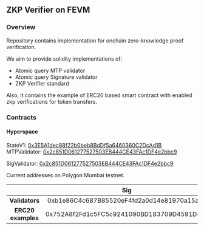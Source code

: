 ## ZKP Verifier on FEVM

### Overview

Repository contains implementation for onchain zero-knowledge proof verification.

We aim to provide solidity implementations of:

- Atomic query MTP validator
- Atomic query Signature validator
- ZKP Verifier standard

Also, it contains the example of ERC20 based smart contract with enabled zkp verifications for token transfers.

### Contracts

#### Hyperspace
StateV1: [0x3E5A1dec88f22b0beb8BdDf5a6460360C2DcAd1B](https://fvm.starboard.ventures/contracts/0x3E5A1dec88f22b0beb8BdDf5a6460360C2DcAd1B)
MTPValidator: [0x2c851D061277527503EB444CE43FAc1DF4e2bbc9](https://explorer.glif.io/address/0x2c851D061277527503EB444CE43FAc1DF4e2bbc9/?network=hyperspacenet)

SigValidator: [0x2c851D061277527503EB444CE43FAc1DF4e2bbc9](https://explorer.glif.io/address/0x2c851D061277527503EB444CE43FAc1DF4e2bbc9/?network=hyperspacenet)


Current addresses on Polygon Mumbai testnet.

|                    |                    Sig                   |                    MTP                     |
|:------------------:|:------------------------------------------:|:------------------------------------------:|
|   **Validators**   | 0xb1e86C4c687B85520eF4fd2a0d14e81970a15aFB | 0x217Ca85588293Fb845daBCD6385Ebf9877fAF649 |
| **ERC20 examples** | 0x752A8f2Fd1c5FC5c9241090BD183709D4591D4cb | 0x16b2e8653c7dCFd221114A7e1664D3c884f03090 |
